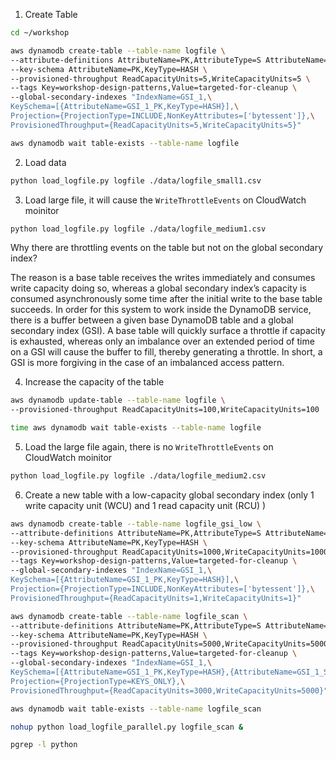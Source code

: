 1. Create Table
```bash
cd ~/workshop

aws dynamodb create-table --table-name logfile \
--attribute-definitions AttributeName=PK,AttributeType=S AttributeName=GSI_1_PK,AttributeType=S \
--key-schema AttributeName=PK,KeyType=HASH \
--provisioned-throughput ReadCapacityUnits=5,WriteCapacityUnits=5 \
--tags Key=workshop-design-patterns,Value=targeted-for-cleanup \
--global-secondary-indexes "IndexName=GSI_1,\
KeySchema=[{AttributeName=GSI_1_PK,KeyType=HASH}],\
Projection={ProjectionType=INCLUDE,NonKeyAttributes=['bytessent']},\
ProvisionedThroughput={ReadCapacityUnits=5,WriteCapacityUnits=5}"

aws dynamodb wait table-exists --table-name logfile
```

2. Load data
```bash
python load_logfile.py logfile ./data/logfile_small1.csv
```

3. Load large file, it will cause the `WriteThrottleEvents` on CloudWatch moinitor
```bash
python load_logfile.py logfile ./data/logfile_medium1.csv
```

Why there are throttling events on the table but not on the global secondary index? 

The reason is a base table receives the writes immediately and consumes write capacity doing so, whereas a global secondary index’s capacity is consumed asynchronously some time after the initial write to the base table succeeds. In order for this system to work inside the DynamoDB service, there is a buffer between a given base DynamoDB table and a global secondary index (GSI). A base table will quickly surface a throttle if capacity is exhausted, whereas only an imbalance over an extended period of time on a GSI will cause the buffer to fill, thereby generating a throttle. In short, a GSI is more forgiving in the case of an imbalanced access pattern.

4. Increase the capacity of the table
```bash
aws dynamodb update-table --table-name logfile \
--provisioned-throughput ReadCapacityUnits=100,WriteCapacityUnits=100

time aws dynamodb wait table-exists --table-name logfile
```

5. Load the large file again, there is no `WriteThrottleEvents` on CloudWatch moinitor
```bash
python load_logfile.py logfile ./data/logfile_medium2.csv
```

6. Create a new table with a low-capacity global secondary index (only 1 write capacity unit (WCU) and 1 read capacity unit (RCU) )
```bash
aws dynamodb create-table --table-name logfile_gsi_low \
--attribute-definitions AttributeName=PK,AttributeType=S AttributeName=GSI_1_PK,AttributeType=S \
--key-schema AttributeName=PK,KeyType=HASH \
--provisioned-throughput ReadCapacityUnits=1000,WriteCapacityUnits=1000 \
--tags Key=workshop-design-patterns,Value=targeted-for-cleanup \
--global-secondary-indexes "IndexName=GSI_1,\
KeySchema=[{AttributeName=GSI_1_PK,KeyType=HASH}],\
Projection={ProjectionType=INCLUDE,NonKeyAttributes=['bytessent']},\
ProvisionedThroughput={ReadCapacityUnits=1,WriteCapacityUnits=1}"
```

```bash
aws dynamodb create-table --table-name logfile_scan \
--attribute-definitions AttributeName=PK,AttributeType=S AttributeName=GSI_1_PK,AttributeType=S AttributeName=GSI_1_SK,AttributeType=S \
--key-schema AttributeName=PK,KeyType=HASH \
--provisioned-throughput ReadCapacityUnits=5000,WriteCapacityUnits=5000 \
--tags Key=workshop-design-patterns,Value=targeted-for-cleanup \
--global-secondary-indexes "IndexName=GSI_1,\
KeySchema=[{AttributeName=GSI_1_PK,KeyType=HASH},{AttributeName=GSI_1_SK,KeyType=RANGE}],\
Projection={ProjectionType=KEYS_ONLY},\
ProvisionedThroughput={ReadCapacityUnits=3000,WriteCapacityUnits=5000}"

aws dynamodb wait table-exists --table-name logfile_scan
```
```bash
nohup python load_logfile_parallel.py logfile_scan &

pgrep -l python
```